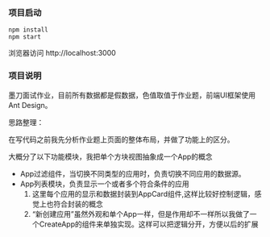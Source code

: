 
### 项目启动
```
npm install 
npm start
```

浏览器访问 http://localhost:3000


### 项目说明
墨刀面试作业，目前所有数据都是假数据，色值取值于作业题，前端UI框架使用Ant Design。

思路整理：

在写代码之前我先分析作业题上页面的整体布局，并做了功能上的区分。

大概分了以下功能模块，我把单个方块视图抽象成一个App的概念

* App过滤组件，当切换不同类型的应用时，负责切换不同应用的数据源。
* App列表模块，负责显示一个或者多个符合条件的应用
  1. 这里每个应用的显示和数据封装到AppCard组件,这样比较好控制逻辑，感觉上也符合封装的概念 
  2. “新创建应用”虽然外观和单个App一样，但是作用却不一样所以我做了一个CreateApp的组件来单独实现。这样可以把逻辑分开，方便以后的扩展



